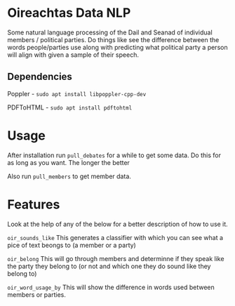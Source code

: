 Oireachtas Data NLP
===================

Some natural language processing of the Dail and Seanad of individual members / political parties. Do things like see the difference between the words people/parties use along with predicting what political party a person will align with given a sample of their speech.

Dependencies
------------

Poppler - `sudo apt install libpoppler-cpp-dev`

PDFToHTML - `sudo apt install pdftohtml`

Usage
=====

After installation run `pull_debates` for a while to get some data. Do this for as long as you want. The longer the better

Also run `pull_members` to get member data.


Features
========

Look at the help of any of the below for a better description of how to use it.

`oir_sounds_like`
This generates a classifier with which you can see what a pice of text beongs to (a member or a party)

`oir_belong`
This will go through members and determinne if they speak like the party they belong to (or not and which one they do sound like they belong to)

`oir_word_usage_by`
This will show the difference in words used between members or parties.
